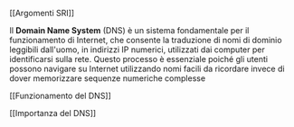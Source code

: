 [[Argomenti SRI]]

Il **Domain Name System** (DNS) è un sistema fondamentale per il funzionamento di Internet, che consente la traduzione di nomi di dominio leggibili dall'uomo, in indirizzi IP numerici, utilizzati dai computer per identificarsi sulla rete. Questo processo è essenziale poiché gli utenti possono navigare su Internet utilizzando nomi facili da ricordare invece di dover memorizzare sequenze numeriche complesse

[[Funzionamento del DNS]]

[[Importanza del DNS]]